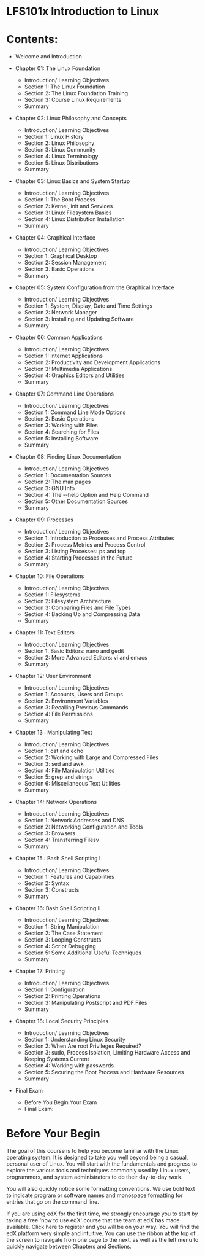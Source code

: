 LFS101x Introduction to Linux
=============================

# Contents:

+ Welcome and Introduction

+ Chapter 01: The Linux Foundation
    + Introduction/ Learning Objectives
    + Section 1: The Linux Foundation
    + Section 2: The Linux Foundation Training
    + Section 3: Course Linux Requirements
    + Summary

+ Chapter 02: Linux Philosophy and Concepts
    + Introduction/ Learning Objectives
    + Section 1: Linux History
    + Section 2: Linux Philosophy
    + Section 3: Linux Community
    + Section 4: Linux Terminology
    + Section 5: Linux Distributions
    + Summary

+ Chapter 03: Linux Basics and System Startup
    + Introduction/ Learning Objectives
    + Section 1: The Boot Process
    + Section 2: Kernel, init and Services
    + Section 3: Linux Filesystem Basics
    + Section 4: Linux Distribution Installation
    + Summary

+ Chapter 04: Graphical Interface
    + Introduction/ Learning Objectives
    + Section 1: Graphical Desktop
    + Section 2: Session Management
    + Section 3: Basic Operations
    + Summary

+ Chapter 05: System Configuration from the Graphical Interface
    + Introduction/ Learning Objectives
    + Section 1: System, Display, Date and Time Settings
    + Section 2: Network Manager
    + Section 3: Installing and Updating Software
    + Summary

+ Chapter 06: Common Applications
    + Introduction/ Learning Objectives
    + Section 1: Internet Applications
    + Section 2: Productivity and Development Applications
    + Section 3: Multimedia Applications
    + Section 4: Graphics Editors and Utilities
    + Summary

+ Chapter 07: Command Line Operations
    + Introduction/ Learning Objectives
    + Section 1: Command Line Mode Options
    + Section 2: Basic Operations
    + Section 3: Working with Files
    + Section 4: Searching for Files
    + Section 5: Installing Software
    + Summary

+ Chapter 08: Finding Linux Documentation
    + Introduction/ Learning Objectives
    + Section 1: Documentation Sources
    + Section 2: The man pages
    + Section 3: GNU Info
    + Section 4: The --help Option and Help Command
    + Section 5: Other Documentation Sources
    + Summary

+ Chapter 09: Processes
    + Introduction/ Learning Objectives
    + Section 1: Introduction to Processes and Process Attributes
    + Section 2: Process Metrics and Process Control
    + Section 3: Listing Processes: ps and top
    + Section 4: Starting Processes in the Future
    + Summary

+ Chapter 10: File Operations
    + Introduction/ Learning Objectives
    + Section 1: Filesystems
    + Section 2: Filesystem Architecture
    + Section 3: Comparing Files and File Types
    + Section 4: Backing Up and Compressing Data
    + Summary

+ Chapter 11: Text Editors
    + Introduction/ Learning Objectives
    + Section 1: Basic Editors: nano and gedit
    + Section 2: More Advanced Editors: vi and emacs
    + Summary

+ Chapter 12: User Environment
    + Introduction/ Learning Objectives
    + Section 1: Accounts, Users and Groups
    + Section 2: Environment Variables
    + Section 3: Recalling Previous Commands
    + Section 4: File Permissions
    + Summary

+ Chapter 13 : Manipulating Text
    + Introduction/ Learning Objectives
    + Section 1: cat and echo
    + Section 2: Working with Large and Compressed Files
    + Section 3: sed and awk
    + Section 4: File Manipulation Utilities
    + Section 5: grep and strings
    + Section 6: Miscellaneous Text Utilities
    + Summary

+ Chapter 14: Network Operations
    + Introduction/ Learning Objectives
    + Section 1: Network Addresses and DNS
    + Section 2: Networking Configuration and Tools
    + Section 3: Browsers
    + Section 4: Transferring Filesv
    + Summary

+ Chapter 15 : Bash Shell Scripting I
    + Introduction/ Learning Objectives
    + Section 1: Features and Capabilities
    + Section 2: Syntax
    + Section 3: Constructs
    + Summary

+ Chapter 16: Bash Shell Scripting II
    + Introduction/ Learning Objectives
    + Section 1: String Manipulation
    + Section 2: The Case Statement
    + Section 3: Looping Constructs
    + Section 4: Script Debugging
    + Section 5: Some Additional Useful Techniques
    + Summary

+ Chapter 17: Printing
    + Introduction/ Learning Objectives
    + Section 1: Configuration
    + Section 2: Printing Operations
    + Section 3: Manipulating Postscript and PDF Files
    + Summary

+ Chapter 18: Local Security Principles
    + Introduction/ Learning Objectives
    + Section 1: Understanding Linux Security
    + Section 2: When Are root Privileges Required?
    + Section 3: sudo, Process Isolation, Limiting Hardware Access and Keeping Systems Current
    + Section 4: Working with passwords
    + Section 5: Securing the Boot Process and Hardware Resources
    + Summary

+ Final Exam
    + Before You Begin Your Exam
    + Final Exam:


# Before Your Begin
The goal of this course is to help you become familiar with the Linux operating system. It is designed to take you well beyond being a casual, personal user of Linux. You will start with the fundamentals and progress to explore the various tools and techniques commonly used by Linux users, programmers, and system administrators to do their day-to-day work.

You will also quickly notice some formatting conventions. We use bold text to indicate program or software names and monospace formatting for entries that go on the command line.

If you are using edX for the first time, we strongly encourage you to start by taking a free 'how to use edX' course that the team at edX has made available. Click here to register and you will be on your way. You will find the edX platform very simple and intuitive. You can use the ribbon at the top of the screen to navigate from one page to the next, as well as the left menu to quickly navigate between Chapters and Sections.